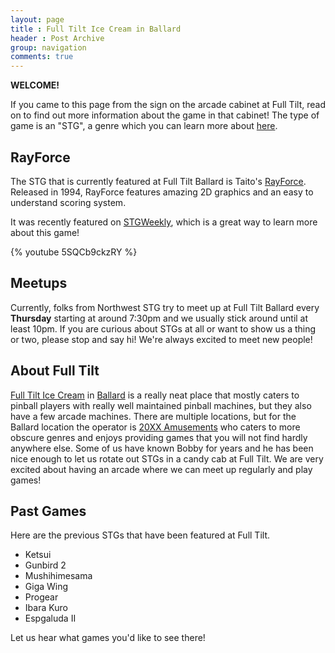 ```yaml
---
layout: page
title : Full Tilt Ice Cream in Ballard
header : Post Archive
group: navigation
comments: true
---
```


**WELCOME!**

If you came to this page from the sign on the arcade cabinet at Full Tilt, read on to find out more
information about the game in that cabinet! The type of game is an "STG", a genre which you can learn more
about [here](/whatis/).

RayForce
------

The STG that is currently featured at Full Tilt Ballard is Taito's [RayForce](http://en.wikipedia.org/wiki/RayForce). Released in 1994,
RayForce features amazing 2D graphics and an easy to understand scoring system.

It was recently featured on [STGWeekly](http://stgweekly.wordpress.com/), which is a great way to
learn more about this game!

{% youtube 5SQCb9ckzRY %}

Meetups
--------

Currently, folks from Northwest STG try to meet up at Full Tilt Ballard every **Thursday** starting
at around 7:30pm and we usually stick around until at least 10pm. If you are curious about STGs at
all or want to show us a thing or two, please stop and say hi! We're always excited to meet new
people!

About Full Tilt
---------

[Full Tilt Ice Cream](http://fulltilticecream.com) in
[Ballard](http://www.yelp.com/biz/full-tilt-ice-cream-seattle-5) is a really neat place that mostly
caters to pinball players with really well maintained pinball machines, but they also have a few
arcade machines.  There are multiple locations, but for the Ballard location the operator is
[20XX Amusements](https://www.facebook.com/20XXamusements) who caters to more obscure genres and
enjoys providing games that you will not find hardly anywhere else. Some of us have known Bobby for
years and he has been nice enough to let us rotate out STGs in a candy cab at Full Tilt. We are
very excited about having an arcade where we can meet up regularly and play games!

Past Games
---------

Here are the previous STGs that have been featured at Full Tilt.

- Ketsui
- Gunbird 2
- Mushihimesama
- Giga Wing
- Progear
- Ibara Kuro
- Espgaluda II

Let us hear what games you'd like to see there!
